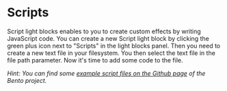 # Scripts

Script light blocks enables to you to create custom effects by writing JavaScript code. You can create a new Script light block by clicking the green plus icon next to "Scripts" in the light blocks panel. Then you need to create a new text file in your filesystem. You then select the text file in the file path parameter. Now it's time to add some code to the file.

_Hint: You can find some_ [_example script files on the Github page_](https://github.com/benkuper/BenTo) _of the Bento project._

## 

